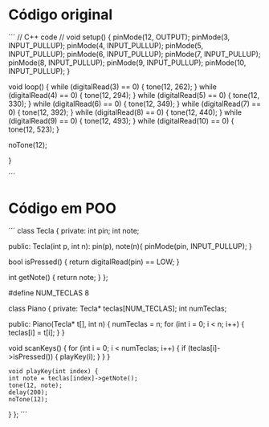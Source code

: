 # Código original

´´´
// C++ code
//
void setup()
{
  pinMode(12, OUTPUT);
  pinMode(3, INPUT_PULLUP);
  pinMode(4, INPUT_PULLUP);
  pinMode(5, INPUT_PULLUP);
  pinMode(6, INPUT_PULLUP);
  pinMode(7, INPUT_PULLUP);
  pinMode(8, INPUT_PULLUP);
  pinMode(9, INPUT_PULLUP);
  pinMode(10, INPUT_PULLUP);
}

void loop()
{
  while (digitalRead(3) == 0) { 
    tone(12, 262); 
  }
  while (digitalRead(4) == 0) { 
    tone(12, 294); 
  }
  while (digitalRead(5) == 0) { 
    tone(12, 330); 
  }
  while (digitalRead(6) == 0) { 
    tone(12, 349); 
  }
  while (digitalRead(7) == 0) { 
    tone(12, 392); 
  }
  while (digitalRead(8) == 0) { 
    tone(12, 440); 
  }
  while (digitalRead(9) == 0) { 
    tone(12, 493); 
  }
  while (digitalRead(10) == 0) { 
    tone(12, 523); 
  }
 
  noTone(12);
  
}

´´´

# Código em POO

´´´
class Tecla
{
private:
  int pin;
  int note;

public:
  Tecla(int p, int n): pin(p), note(n){
    pinMode(pin, INPUT_PULLUP);
  }

  bool isPressed() {
    return digitalRead(pin) == LOW;
  }

  int getNote() {
    return note;
  }
};

#define NUM_TECLAS 8

class Piano
{
private:
  Tecla* teclas[NUM_TECLAS];
  int numTeclas;

public:
  Piano(Tecla* t[], int n) {
    numTeclas = n;
    for (int i = 0; i < n; i++) {
      teclas[i] = t[i];
    }
  }
  
  void scanKeys() {
    for (int i = 0; i < numTeclas; i++) {
      if (teclas[i]->isPressed()) {
        playKey(i);
      }
    }
  }

    void playKey(int index) {
    int note = teclas[index]->getNote();
    tone(12, note);
    delay(200);
    noTone(12);
  }
};
´´´
